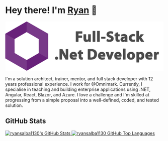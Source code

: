 # Hey there! I'm [Ryan](https://ryansalba.dev) 👋
<!-- <img src="wave.gif" width="24px"> -->
![RyanDev](banner.png)

I'm a solution architect, trainer, mentor, and full stack developer with 12 years professional experience. I work for @Omnimark. Currently, I specialise in teaching and building enterprise applications using .NET, Angular, React, Blazor, and Azure. I love a challenge and I'm skilled at progressing from a simple proposal into a well-defined, coded, and tested solution.

## GitHub Stats

<a href="https://github.com/ryansalba1130">
  <img height="180em" src="https://github-readme-stats.vercel.app/api?username=ryansalba1130&show_icons=true&theme=shades-of-purple&count_private=true" alt="ryansalba1130's GitHub Stats" />
  <img height="180em" src="https://github-readme-stats.vercel.app/api/top-langs/?username=ryansalba1130&theme=shades-of-purple&layout=compact" 
    alt="ryansalba1130 GitHub Top Languages" />
</a>
